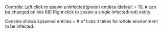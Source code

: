 Controls:
Left click to spawn uninfected(green) entities  (default = 10, # can be changed on line 68)
Right click to spawn a single infected(red) entity

Console shows spawned entiites + # of ticks it takes for whole environment to be infected.
